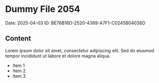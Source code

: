 # Dummy File 2054

Date: 2025-04-03
ID: BE76B16D-2520-4369-A7F1-C0245B04036D

## Content

Lorem ipsum dolor sit amet, consectetur adipiscing elit.
Sed do eiusmod tempor incididunt ut labore et dolore magna aliqua.

* Item 1
* Item 2
* Item 3
